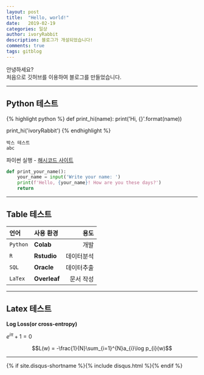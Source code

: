 ```yaml
---
layout: post
title:  "Hello, world!"
date:   2019-02-19
categories: 일상
author: ivoryRabbit
description: 블로그가 개설되었습니다!
comments: true
tags: gitblog
---
```


안녕하세요?  
처음으로 깃허브를 이용하여 블로그를 만들었습니다.

* * *
## Python 테스트

{% highlight python %}
def print_hi(name):
  print('Hi, {}'.format(name))

print_hi('ivoryRabbit')
{% endhighlight %}

~~~
박스 테스트
abc
~~~

파이썬 실행 - [해시코드 사이트][python]

[python]: https://hashcode.co.kr/code_runners/

```python
def print_your_name():
    your_name = input('Write your name: ')
    print(f'Hello, {your_name}! How are you these days?')
    return
```

* * *


## Table 테스트

언어 | 사용 환경 | 용도
:-- | :-- | --:
`Python` | **Colab** | 개발
`R` | **Rstudio** | 데이터분석
`SQL` | **Oracle** | 데이터추출
`LaTex` | **Overleaf** | 문서 작성


* * *
## Latex 테스트

__Log Loss(or cross-entropy)__

$e^{i\pi} + 1 = 0$

$$L(w) = -\frac{1}{N}\sum_{i=1}^{N}a_{i}\log p_{i}(w)$$

* * *

{% if site.disqus-shortname %}{% include disqus.html %}{% endif %}
